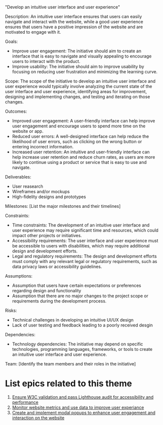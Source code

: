 "Develop an intuitive user interface and user experience"

Description:
An intuitive user interface ensures that users can easily navigate and interact with the website, while a good user experience ensures that users have a positive impression of the website and are motivated to engage with it.

Goals: 
* Improve user engagement: The initiative should aim to create an interface that is easy to navigate and visually appealing to encourage users to interact with the product.
* Improve usability: The initiative should aim to improve usability by focusing on reducing user frustration and minimizing the learning curve.

Scope: The scope of the initiative to develop an intuitive user interface and user experience would typically involve analyzing the current state of the user interface and user experience, identifying areas for improvement, designing and implementing changes, and testing and iterating on those changes. 

Outcomes: 
* Improved user engagement: A user-friendly interface can help improve user engagement and encourage users to spend more time on the website or app.
* Reduced user errors: A well-designed interface can help reduce the likelihood of user errors, such as clicking on the wrong button or entering incorrect information.
* Increased user retention: An intuitive and user-friendly interface can help increase user retention and reduce churn rates, as users are more likely to continue using a product or service that is easy to use and navigate.

Deliverables:
* User reasearch 
* Wireframes and/or mockups 
* High-fidelity designs and prototypes 

Milestones: [List the major milestones and their timelines]

Constraints: 
* Time constraints: The development of an intuitive user interface and user experience may require significant time and resources, which could impact other projects or initiatives.
* Accessibility requirements: The user interface and user experience must be accessible to users with disabilities, which may require additional design and development efforts.
* Legal and regulatory requirements: The design and development efforts must comply with any relevant legal or regulatory requirements, such as data privacy laws or accessibility guidelines.

Assumptions:
* Assumption that users have certain expectations or preferences regarding design and functionality
* Assumption that there are no major changes to the project scope or requirements during the development process.

Risks: 
* Technical challenges in developing an intuitive UI/UX design
* Lack of user testing and feedback leading to a poorly received desgin 

Dependencies:
* Technology dependencies: The initiative may depend on specific technologies, programming languages, frameworks, or tools to create an intuitive user interface and user experience.

Team: [Identify the team members and their roles in the initiative]

# List epics related to this theme
1. [Ensure W3C validation and pass Lighthouse audit for accessibility and performance](../../templates/theme/initiatives/epics/epic2.md)
2. [Monitor website metrics and use data to improve user experiance](../../templates/theme/initiatives/epics/epic3.md)
3. [Create and implement modal popups to enhance user engagement and interaction on the website](../../templates/theme/initiatives/epics/epic4.md)

